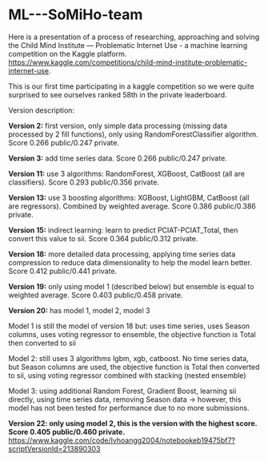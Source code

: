 # ML---SoMiHo-team
Here is a presentation of a process of researching, approaching and solving the Child Mind Institute — Problematic Internet Use - a machine learning competition on the Kaggle platform.
https://www.kaggle.com/competitions/child-mind-institute-problematic-internet-use.

This is our first time participating in a kaggle competition so we were quite surprised to see ourselves ranked 58th in the private leaderboard.

Version description:

**Version 2:** first version, only simple data processing (missing data processed by 2 fill functions), only using RandomForestClassifier algorithm. Score 0.266 public/0.247 private.

**Version 3:** add time series data. Score 0.266 public/0.247 private.

**Version 11:** use 3 algorithms: RandomForest, XGBoost, CatBoost (all are classifiers). Score 0.293 public/0.356 private.

**Version 13:** use 3 boosting algorithms: XGBoost, LightGBM, CatBoost (all are regressors). Combined by weighted average. Score 0.386 public/0.386 private.

**Version 15:** indirect learning: learn to predict PCIAT-PCIAT_Total, then convert this value to sii. Score 0.364 public/0.312 private.

**Version 18:** more detailed data processing, applying time series data compression to reduce data dimensionality to help the model learn better. Score 0.412 public/0.441 private.

**Version 19:** only using model 1 (described below) but ensemble is equal to weighted average. Score 0.403 public/0.458 private.

**Version 20:** has model 1, model 2, model 3
  
  Model 1 is still the model of version 18 but: uses time series, uses Season columns, uses voting regressor to ensemble, the objective function is Total then converted to sii
  
  Model 2: still uses 3 algorithms lgbm, xgb, catboost. No time series data, but Season columns are used, the objective function is Total then converted to sii, using voting regressor combined with stacking (nested ensemble)
  
  Model 3: using additional Random Forest, Gradient Boost, learning sii directly, using time series data, removing Season data -> however, this model has not been tested for performance due to no more     submissions.

**Version 22: only using model 2, this is the version with the highest score. Score 0.405 public/0.460 private.**
https://www.kaggle.com/code/lvhoangg2004/notebookeb19475bf7?scriptVersionId=213890303

